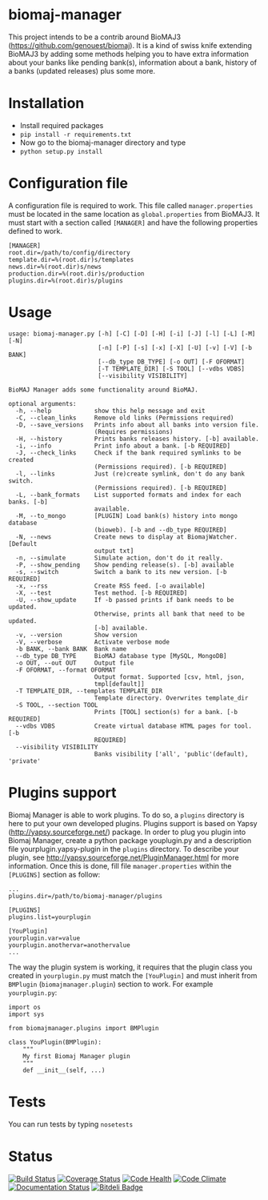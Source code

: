 biomaj-manager
==============

This project intends to be a contrib around BioMAJ3 (https://github.com/genouest/biomaj).
It is a kind of swiss knife extending BioMAJ3 by adding some methods helping you to have
extra information about your banks like pending bank(s), information about a bank, history
of a banks (updated releases) plus some more.

Installation
============

* Install required packages
 * `pip install -r requirements.txt`
* Now go to the biomaj-manager directory and type
 * `python setup.py install`

Configuration file
==================

A configuration file is required to work. This file called `manager.properties` must be located
in the same location as `global.properties` from BioMAJ3.
It must start with a section called `[MANAGER]` and have the following properties defined to work.

```
[MANAGER]
root.dir=/path/to/config/directory
template.dir=%(root.dir)s/templates
news.dir=%(root.dir)s/news
production.dir=%(root.dir)s/production
plugins.dir=%(root.dir)s/plugins
```

Usage
=====
```
usage: biomaj-manager.py [-h] [-C] [-D] [-H] [-i] [-J] [-l] [-L] [-M] [-N]
                         [-n] [-P] [-s] [-x] [-X] [-U] [-v] [-V] [-b BANK]
                         [--db_type DB_TYPE] [-o OUT] [-F OFORMAT]
                         [-T TEMPLATE_DIR] [-S TOOL] [--vdbs VDBS]
                         [--visibility VISIBILITY]

BioMAJ Manager adds some functionality around BioMAJ.

optional arguments:
  -h, --help            show this help message and exit
  -C, --clean_links     Remove old links (Permissions required)
  -D, --save_versions   Prints info about all banks into version file.
                        (Requires permissions)
  -H, --history         Prints banks releases history. [-b] available.
  -i, --info            Print info about a bank. [-b REQUIRED]
  -J, --check_links     Check if the bank required symlinks to be created
                        (Permissions required). [-b REQUIRED]
  -l, --links           Just (re)create symlink, don't do any bank switch.
                        (Permissions required). [-b REQUIRED]
  -L, --bank_formats    List supported formats and index for each banks. [-b]
                        available.
  -M, --to_mongo        [PLUGIN] Load bank(s) history into mongo database
                        (bioweb). [-b and --db_type REQUIRED]
  -N, --news            Create news to display at BiomajWatcher. [Default
                        output txt]
  -n, --simulate        Simulate action, don't do it really.
  -P, --show_pending    Show pending release(s). [-b] available
  -s, --switch          Switch a bank to its new version. [-b REQUIRED]
  -x, --rss             Create RSS feed. [-o available]
  -X, --test            Test method. [-b REQUIRED]
  -U, --show_update     If -b passed prints if bank needs to be updated.
                        Otherwise, prints all bank that need to be updated.
                        [-b] available.
  -v, --version         Show version
  -V, --verbose         Activate verbose mode
  -b BANK, --bank BANK  Bank name
  --db_type DB_TYPE     BioMAJ database type [MySQL, MongoDB]
  -o OUT, --out OUT     Output file
  -F OFORMAT, --format OFORMAT
                        Output format. Supported [csv, html, json,
                        tmpl[default]]
  -T TEMPLATE_DIR, --templates TEMPLATE_DIR
                        Template directory. Overwrites template_dir
  -S TOOL, --section TOOL
                        Prints [TOOL] section(s) for a bank. [-b REQUIRED]
  --vdbs VDBS           Create virtual database HTML pages for tool. [-b
                        REQUIRED]
  --visibility VISIBILITY
                        Banks visibility ['all', 'public'(default), 'private'
```

Plugins support
===============

Biomaj Manager is able to work plugins. To do so, a `plugins` directory is here to put your own developed
plugins. Plugins support is based on Yapsy (http://yapsy.sourceforge.net/) package. In order to plug you
plugin into Biomaj Manager, create a python package youplugin.py and a description file yourplugin.yapsy-plugin
in the `plugins` directory. To describe your plugin, see http://yapsy.sourceforge.net/PluginManager.html for
more information.
Once this is done, fill file `manager.properties` within the `[PLUGINS]` section as follow:
```
...
plugins.dir=/path/to/biomaj-manager/plugins

[PLUGINS]
plugins.list=yourplugin

[YouPlugin]
yourplugin.var=value
yourplugin.anothervar=anothervalue
...
``` 
The way the plugin system is working, it requires that the plugin class you created in `yourplugin.py`
must match the `[YouPlugin]` and must inherit from `BMPlugin` (`biomajmanager.plugin`) section to work.
For example `yourplugin.py`:
```
import os
import sys

from biomajmanager.plugins import BMPlugin

class YouPlugin(BMPlugin):
    """
    My first Biomaj Manager plugin
    """
    def __init__(self, ...)

```

Tests
=====

You can run tests by typing `nosetests`

Status
======
[![Build Status](https://travis-ci.org/horkko/biomaj-manager.svg?branch=master)](https://travis-ci.org/horkko/biomaj-manager)
[![Coverage Status](https://coveralls.io/repos/github/horkko/biomaj-manager/badge.svg?branch=master)](https://coveralls.io/github/horkko/biomaj-manager?branch=master)
[![Code Health](https://landscape.io/github/horkko/biomaj-manager/master/landscape.svg?style=flat)](https://landscape.io/github/horkko/biomaji-manager/master)
[![Code Climate](https://codeclimate.com/github/horkko/biomaj-manager/badges/gpa.svg)](https://codeclimate.com/github/horkko/biomaj-manager)
[![Documentation Status](https://readthedocs.io/projects/biomaj-manager/badge/?version=latest)](https://readthedocs.io/projects/biomaj-manager/?badge=latest)
[![Bitdeli Badge](https://d2weczhvl823v0.cloudfront.net/horkko/biomaj-manager/trend.png)](https://bitdeli.com/free "Bitdeli Badge")

